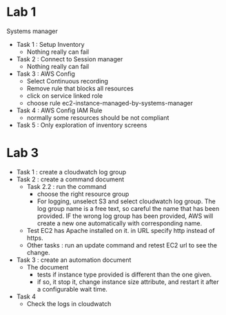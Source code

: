 # Lab 1

Systems manager

* Task 1 : Setup Inventory
  * Nothing really can fail
* Task 2 : Connect to Session manager
  * Nothing really can fail
* Task 3 : AWS Config
  * Select Continuous recording
  * Remove rule that blocks all resources
  * click on service linked role
  * choose rule ec2-instance-managed-by-systems-manager
* Task 4 : AWS Config IAM Rule
  * normally some resources should be not compliant
* Task 5 : Only exploration of inventory screens

# Lab 3

* Task 1 : create a cloudwatch log group
* Task 2 : create a command document
  * Task 2.2 : run the command
    * choose the right resource group
    * For logging, unselect S3 and select cloudwatch log group. The log group name is a free text, so careful the name that has been provided. IF the wrong log group has been provided, AWS will create a new one automatically with corresponding name.
  * Test EC2 has Apache installed on it. in URL specify http instead of https.
  * Other tasks : run an update command and retest EC2 url to see the change.
* Task 3 : create an automation document
  * The document
    * tests if instance type provided is different than the one given.
    * if so, it stop it, change instance size attribute, and restart it after a configurable wait time.
* Task 4
  * Check the logs in cloudwatch